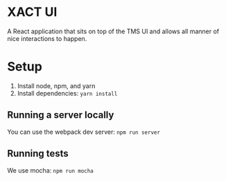 XACT UI
=======

A React application that sits on top of the TMS UI and allows all manner of nice interactions to happen.

# Setup

1. Install node, npm, and yarn
2. Install dependencies: `yarn install`

## Running a server locally
You can use the webpack dev server: `npm run server`

## Running tests 
We use mocha: `npm run mocha`


